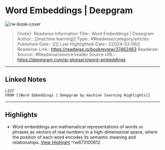 # Word Embeddings | Deepgram

![rw-book-cover](https://readwise-assets.s3.amazonaws.com/media/uploaded_book_covers/profile_174804/deepgram_raCQA7K.jpg)
<br>
>[!note]- Readwise Information
>Title:: Word Embeddings | Deepgram
>Author:: [[machine learning]]
>Type:: #Readwise/category/articles
>Published-Date:: [[]]
>Last-Highlighted-Date:: [[2024-02-06]]
>Readwise-Link:: https://readwise.io/bookreview/37462463
>Readwise-Source:: #Readwise/source/reader
>Source URL:: https://deepgram.com/ai-glossary/word-embeddings
--- 

## Linked Notes
```dataview
LIST
FROM [[Word Embeddings | Deepgram by machine learning Highlights]]
```

---

## Highlights
- Word embeddings are mathematical representations of words or phrases as vectors of real numbers in a high-dimensional space, where the position of each word encodes its semantic meaning and relationships. [View Highlight](https://readwise.io/open/673100612) ^rw673100612
